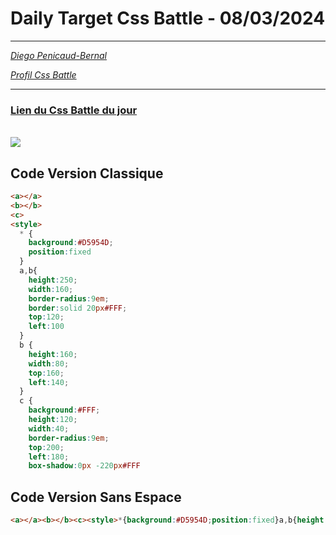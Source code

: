 # Daily Target Css Battle - 08/03/2024

<hr>

[<em>Diego Penicaud-Bernal</em>](https://github.com/Diego-PB)

[<em>Profil Css Battle</em>](https://cssbattle.dev/player/diegopb)

<hr>

### [Lien du Css Battle du jour](https://cssbattle.dev/play/d2do5giUJ97UakikvOW6)

<br>
<img src="https://firebasestorage.googleapis.com/v0/b/cssbattleapp.appspot.com/o/user%2Fummd3POvEDfFyeFvVdOMG3OOrwE2%2Ftargets%2Ftarget_PhjRF3i.png?alt=media">

## Code Version Classique

```html
<a></a>
<b></b>
<c>
<style>
  * {
    background:#D5954D;
    position:fixed
  }
  a,b{
    height:250;
    width:160;
    border-radius:9em;
    border:solid 20px#FFF;
    top:120;
    left:100
  }
  b {
    height:160;
    width:80;
    top:160;
    left:140;
  }
  c {
    background:#FFF;
    height:120;
    width:40;
    border-radius:9em;
    top:200;
    left:180;
    box-shadow:0px -220px#FFF
```

## Code Version Sans Espace

```html
<a></a><b></b><c><style>*{background:#D5954D;position:fixed}a,b{height:250;width:160;border-radius:9em;border:solid 20px#FFF;top:120;left:100}b{height:160;width:80;top:160;left:140}c{background:#FFF;height:120;width:40;border-radius:9em;top:200;left:180;box-shadow:0px -220px#FFF
```